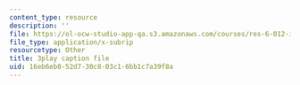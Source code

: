 ```yaml
---
content_type: resource
description: ''
file: https://ol-ocw-studio-app-qa.s3.amazonaws.com/courses/res-6-012-introduction-to-probability-spring-2018/16eb6eb052d730c803c16bb1c7a39f8a_YIZd23zGV3M.srt
file_type: application/x-subrip
resourcetype: Other
title: 3play caption file
uid: 16eb6eb0-52d7-30c8-03c1-6bb1c7a39f8a
---
```

